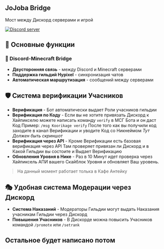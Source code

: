 ## JoJoba Bridge

Мост между Дискорд серверами и игрой

  <a href="https://discord.gg/ZeqUqSjVAt"><img src="https://img.shields.io/discord/256114181311299594?color=5865F2&logo=discord&logoColor=white" alt="Discord server" /></a>
</p>

## 🚀 Основные функции

### 🔗 Discord-Minecraft Bridge
- **Двусторонняя связь** - между Discord и Minecraft серверами
- **Поддержка гильдий Hypixel** - синхронизация чатов
- **Автоматическая маршрутизация** - сообщений между серверами

## 🛡️ Система верификации Учасников 
- **Верификация** - Бот автоматически выдает Роли учасников гильдии 
- **Верификация по Коду** - Если вы не хотите привязать Дискорд к Хайпикселю можете написать команду `verify` в МСГ Бота и он даст Код Пример: `/msg Koorikage verify` После того как вы получили код заходите в канал Верификации и уводите Код со Никнеймом *Тут Должен быть скриншот* 
- **Верификация через API** - Кроме Верификации есть базовая верификация через API Там проверяет привязан ли Дискорд и в Какой Гильдии вы состоите и Выдает Верификацию
- **Обновления Уровня в Нике** - Раз в 10 Минут идет проверка через Хайпиксель АПИ вашего Скайблок Уровня и обновляет Ваш уровень. 
> На данный момент работает толька в Кафе Антейку

## 🎭 Удобная система Модерации через Дискорд
- **Система Наказаний** - Модераторы Гильдии могут выдать Наказания учасникам Гильдии через Дискорд
- **Повышения Учасников** - В Дискорде можна повысить Учасников командой `/promote` или `/setrank`


## Остальное будет написано потом
